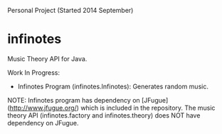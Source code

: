 Personal Project (Started 2014 September)

# infinotes
Music Theory API for Java.

Work In Progress:
 - Infinotes Program (infinotes.Infinotes): Generates random music.

NOTE: Infinotes program has dependency on [JFugue] (http://www.jfugue.org/) which is included in the repository. The music theory API (infinotes.factory and infinotes.theory) does NOT have dependency on JFugue.
